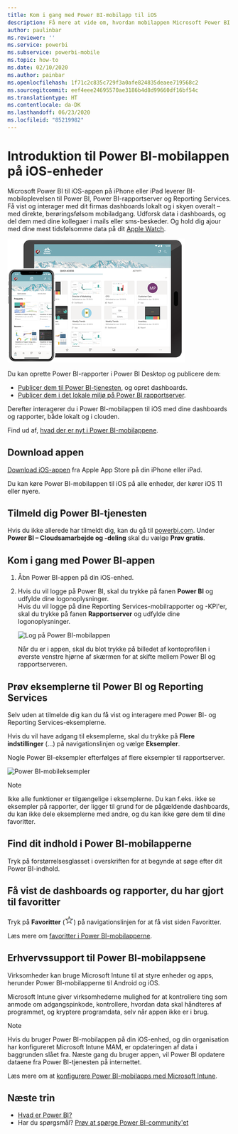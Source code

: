 ```yaml
---
title: Kom i gang med Power BI-mobilapp til iOS
description: Få mere at vide om, hvordan mobilappen Microsoft Power BI til iOS giver dig Power BI med mobiladgang til forretningsoplysninger lokalt og i clouden.
author: paulinbar
ms.reviewer: ''
ms.service: powerbi
ms.subservice: powerbi-mobile
ms.topic: how-to
ms.date: 02/10/2020
ms.author: painbar
ms.openlocfilehash: 1f71c2c835c729f3a0afe824835deaee719568c2
ms.sourcegitcommit: eef4eee24695570ae3186b4d8d99660df16bf54c
ms.translationtype: HT
ms.contentlocale: da-DK
ms.lasthandoff: 06/23/2020
ms.locfileid: "85219982"
---
```

# <a name="get-started-with-the-power-bi-mobile-app-on-ios-devices"></a>Introduktion til Power BI-mobilappen på iOS-enheder
Microsoft Power BI til iOS-appen på iPhone eller iPad leverer BI-mobiloplevelsen til Power BI, Power BI-rapportserver og Reporting Services. Få vist og interager med dit firmas dashboards lokalt og i skyen overalt – med direkte, berøringsfølsom mobiladgang. Udforsk data i dashboards, og del dem med dine kollegaer i mails eller sms-beskeder. Og hold dig ajour med dine mest tidsfølsomme data på dit [Apple Watch](mobile-apple-watch.md).  

![Power BI-mobilappen på iPhone eller iPad](./media/mobile-iphone-app-get-started/pbi_ipad_iphonedevices.png)

Du kan oprette Power BI-rapporter i Power BI Desktop og publicere dem:

* [Publicer dem til Power BI-tjenesten](../../fundamentals/service-get-started.md), og opret dashboards.
* [Publicer dem i det lokale miljø på Power BI rapportserver](../../report-server/quickstart-create-powerbi-report.md).

Derefter interagerer du i Power BI-mobilappen til iOS med dine dashboards og rapporter, både lokalt og i clouden.

Find ud af, [hvad der er nyt i Power BI-mobilappene](mobile-whats-new-in-the-mobile-apps.md).

## <a name="download-the-app"></a>Download appen
[Download iOS-appen](https://go.microsoft.com/fwlink/?LinkId=522062 "Download iOS-appen") fra Apple App Store på din iPhone eller iPad.

Du kan køre Power BI-mobilappen til iOS på alle enheder, der kører iOS 11 eller nyere. 

## <a name="sign-up-for-the-power-bi-service"></a>Tilmeld dig Power BI-tjenesten
Hvis du ikke allerede har tilmeldt dig, kan du gå til [powerbi.com](https://powerbi.microsoft.com/get-started/). Under **Power BI – Cloudsamarbejde og -deling** skal du vælge **Prøv gratis**.


## <a name="get-started-with-the-power-bi-app"></a>Kom i gang med Power BI-appen
1. Åbn Power BI-appen på din iOS-enhed.
2. Hvis du vil logge på Power BI, skal du trykke på fanen **Power BI** og udfylde dine logonoplysninger.  
   Hvis du vil logge på dine Reporting Services-mobilrapporter og -KPI'er, skal du trykke på fanen **Rapportserver** og udfylde dine logonoplysninger.
   
   ![Log på Power BI-mobilappen](./media/mobile-iphone-app-get-started/power-bi-connect-to-login.png)
   
   Når du er i appen, skal du blot trykke på billedet af kontoprofilen i øverste venstre hjørne af skærmen for at skifte mellem Power BI og rapportserveren. 

## <a name="try-the-power-bi-and-reporting-services-samples"></a>Prøv eksemplerne til Power BI og Reporting Services
Selv uden at tilmelde dig kan du få vist og interagere med Power BI- og Reporting Services-eksemplerne.

Hvis du vil have adgang til eksemplerne, skal du trykke på **Flere indstillinger** (...) på navigationslinjen og vælge **Eksempler**.

Nogle Power BI-eksempler efterfølges af flere eksempler til rapportserver.

   ![Power BI-mobileksempler](./media/mobile-iphone-app-get-started/power-bi-iphone-powerbi-samples.png)
   
   > [!NOTE]
   > Ikke alle funktioner er tilgængelige i eksemplerne. Du kan f.eks. ikke se eksempler på rapporter, der ligger til grund for de pågældende dashboards, du kan ikke dele eksemplerne med andre, og du kan ikke gøre dem til dine favoritter. 
   > 
   >

## <a name="find-your-content-in-the-power-bi-mobile-apps"></a>Find dit indhold i Power BI-mobilapperne

Tryk på forstørrelsesglasset i overskriften for at begynde at søge efter dit Power BI-indhold.

## <a name="view-your-favorite-dashboards-and-reports"></a>Få vist de dashboards og rapporter, du har gjort til favoritter
Tryk på **Favoritter** (![](./media/mobile-iphone-app-get-started/power-bi-mobile-apps-home-favorites-icon.png)) på navigationslinjen for at få vist siden Favoritter. 

Læs mere om [favoritter i Power BI-mobilapperne](mobile-apps-favorites.md).

## <a name="enterprise-support-for-the-power-bi-mobile-apps"></a>Erhvervssupport til Power BI-mobilappsene
Virksomheder kan bruge Microsoft Intune til at styre enheder og apps, herunder Power BI-mobilapperne til Android og iOS.

Microsoft Intune giver virksomhederne mulighed for at kontrollere ting som anmode om adgangspinkode, kontrollere, hvordan data skal håndteres af programmet, og kryptere programdata, selv når appen ikke er i brug.

> [!NOTE]
> Hvis du bruger Power BI-mobilappen på din iOS-enhed, og din organisation har konfigureret Microsoft Intune MAM, er opdateringen af data i baggrunden slået fra. Næste gang du bruger appen, vil Power BI opdatere dataene fra Power BI-tjenesten på internettet.
> 

Læs mere om at [konfigurere Power BI-mobilapps med Microsoft Intune](../../admin/service-admin-mobile-intune.md). 

## <a name="next-steps"></a>Næste trin

* [Hvad er Power BI?](../../fundamentals/power-bi-overview.md)
* Har du spørgsmål? [Prøv at spørge Power BI-community'et](https://community.powerbi.com/)
